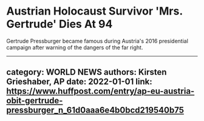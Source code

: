 # Austrian Holocaust Survivor 'Mrs. Gertrude' Dies At 94

Gertrude Pressburger became famous during Austria's 2016 presidential campaign after warning of the dangers of the far right.

---
category: WORLD NEWS
authors: Kirsten Grieshaber, AP
date: 2022-01-01
link: https://www.huffpost.com/entry/ap-eu-austria-obit-gertrude-pressburger_n_61d0aaa6e4b0bcd219540b75
---
